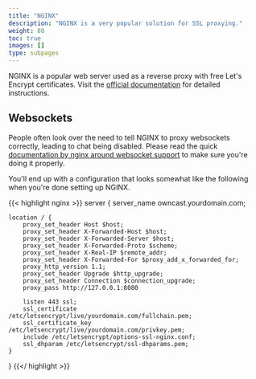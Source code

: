 ```yaml
---
title: "NGINX"
description: "NGINX is a very popular solution for SSL proxying."
weight: 80
toc: true
images: []
type: subpages
---
```


NGINX is a popular web server used as a reverse proxy with free Let's Encrypt certificates.  Visit the [official documentation](https://www.nginx.com/blog/using-free-ssltls-certificates-from-lets-encrypt-with-nginx/) for detailed instructions.

## Websockets

People often look over the need to tell NGINX to proxy websockets correctly, leading to chat being disabled.  Please read the quick [documentation by nginx around websocket support](https://nginx.org/en/docs/http/websocket.html) to make sure you're doing it properly.

You'll end up with a configuration that looks somewhat like the following when you're done setting up NGINX.

{{< highlight nginx >}}
server {
    server_name owncast.yourdomain.com;

    location / {
        proxy_set_header Host $host;
        proxy_set_header X-Forwarded-Host $host;
        proxy_set_header X-Forwarded-Server $host;
        proxy_set_header X-Forwarded-Proto $scheme;
        proxy_set_header X-Real-IP $remote_addr;
        proxy_set_header X-Forwarded-For $proxy_add_x_forwarded_for;
        proxy_http_version 1.1;
        proxy_set_header Upgrade $http_upgrade;
        proxy_set_header Connection $connection_upgrade;
        proxy_pass http://127.0.0.1:8080
        
        listen 443 ssl;
        ssl_certificate /etc/letsencrypt/live/yourdomain.com/fullchain.pem;
        ssl_certificate_key /etc/letsencrypt/live/yourdomain.com/privkey.pem;
        include /etc/letsencrypt/options-ssl-nginx.conf;
        ssl_dhparam /etc/letsencrypt/ssl-dhparams.pem;
    }
}
{{</ highlight >}}
